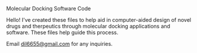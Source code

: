 Molecular Docking Software Code

Hello! I've created these files to help aid in computer-aided design of novel drugs and therpeutics through molecular docking applications and software. 
These files help guide this process.

Email dil6655@gmail.com for any inquiries.
